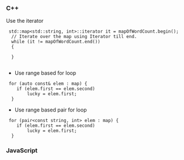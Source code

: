 

### C++
Use the iterator
```
 std::map<std::string, int>::iterator it = mapOfWordCount.begin();
  // Iterate over the map using Iterator till end.
  while (it != mapOfWordCount.end())
  {

  }
   
```
- Use range based for loop
```
 for (auto const& elem : map) {
    if (elem.first == elem.second) 
        lucky = elem.first;
  }
```
- Use range based pair for loop 
```
 for (pair<const string, int> elem : map) {
    if (elem.first == elem.second) 
        lucky = elem.first;
  }
```


### JavaScript

